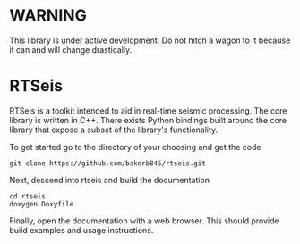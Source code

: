 # WARNING

This library is under active development.  Do not hitch a wagon to it because it can and will change drastically.

# RTSeis

RTSeis is a toolkit intended to aid in real-time seismic processing.  The core library is written in C++.  There exists Python bindings built around the core library that expose a subset of the library's functionality.  

To get started go to the directory of your choosing and get the code

    git clone https://github.com/bakerb845/rtseis.git
    
Next, descend into rtseis and build the documentation

    cd rtseis
    doxygen Doxyfile

Finally, open the documentation with a web browser.  This should provide build examples and usage instructions.
